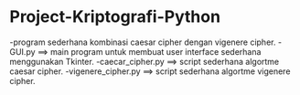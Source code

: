 # Project-Kriptografi-Python
-program sederhana kombinasi caesar cipher dengan vigenere cipher.
-GUI.py ==> main program untuk membuat user interface sederhana menggunakan Tkinter.
-caecar_cipher.py ==> script sederhana algortme caesar cipher.
-vigenere_cipher.py ==> script sederhana algortme vigenere cipher.
